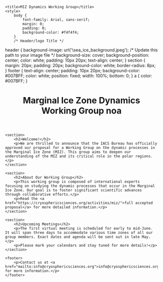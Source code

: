 <!DOCTYPE html>
<html>
<head>
    
    <title>MIZ Dynamics Working Group</title>
    <style>
        body {
            font-family: Arial, sans-serif;
            margin: 0;
            padding: 0;
            background-color: #f4f4f4;
        }
        /* Header/logo Title */
header {
            background-image: url('\sea_ice_background.jpeg'); /* Update this path to your image file */
            background-size: cover;
            background-position: center;
            color: white;
            padding: 10px 20px;
            text-align: center;
        }
        section {
            margin: 20px;
            padding: 20px;
            background-color: white;
            border-radius: 8px;
        }
        footer {
            text-align: center;
            padding: 10px 20px;
            background-color: #007BFF;
            color: white;
            position: fixed;
            width: 100%;
            bottom: 0;
        }
        a {
            color: #007BFF;
        }
    </style>
</head>
<body>
    <header>
        <h1>Marginal Ice Zone Dynamics Working Group noa</h1>
    </header>

    <section>
        <h2>Welcome!</h2>
        <p>We are thrilled to announce that the IACS Bureau has officially approved our proposal for a Working Group on the dynamic processes in the Marginal Ice Zone (MIZ). This group aims to deepen our understanding of the MIZ and its critical role in the polar regions.</p>
    </section>

    <section>
        <h2>About Our Working Group</h2>
        <p>This working group is composed of international experts focusing on studying the dynamic processes that occur in the Marginal Ice Zone. Our goal is to foster significant scientific advances through collaborative efforts.</p>
        <p>Read the <a href="https://cryosphericsciences.org/activities/miz/">full accepted proposal</a> for more detailed information.</p>
    </section>

    <section>
        <h2>Upcoming Meetings</h2>
        <p>The first virtual meeting is scheduled for early to mid-June. It will span three days to accommodate various time zones of all our group members. Exact dates and agenda will be sent out in late May.</p>
        <p>Please mark your calendars and stay tuned for more details!</p>
    </section>

    <footer>
        <p>Contact us at <a href="mailto:info@cryosphericsciences.org">info@cryosphericsciences.org</a> for more information.</p>
    </footer>
</body>
</html>
